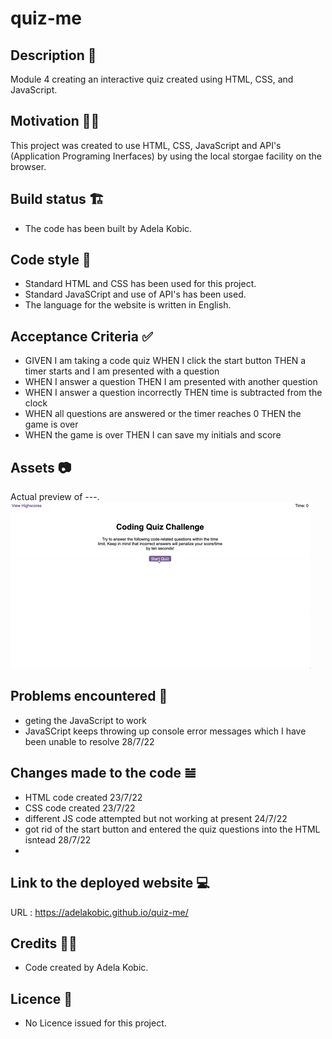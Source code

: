 # quiz-me

## Description 📜
Module 4 creating an interactive quiz created using HTML, CSS, and JavaScript.

## Motivation 💪🏻
This project was created to use HTML, CSS, JavaScript and API's (Application Programing Inerfaces) by using the local storgae facility on the browser.

## Build status 🏗
* The code has been built by Adela Kobic. 

## Code style 🔐
* Standard HTML and CSS has been used for this project. 
* Standard JavaSCript and use of API's has been used. 
* The language for the website is written in English. 

## Acceptance Criteria ✅
* GIVEN I am taking a code quiz
WHEN I click the start button
THEN a timer starts and I am presented with a question
* WHEN I answer a question
THEN I am presented with another question
* WHEN I answer a question incorrectly
THEN time is subtracted from the clock
* WHEN all questions are answered or the timer reaches 0
THEN the game is over
* WHEN the game is over
THEN I can save my initials and score

## Assets 📷
Actual preview of ---. 
![Preview GIF animation of how the game should work.](./quiz-assets/quiz-images/04-web-apis-homework-demo.gif)

## Problems encountered 🤯
* geting the JavaScript to work
* JavaSCript keeps throwing up console error messages which I have been unable to resolve 28/7/22 

## Changes made to the code 𝌡
* HTML code created 23/7/22
* CSS code created 23/7/22
* different JS code attempted but not working at present 24/7/22
* got rid of the start button and entered the quiz questions into the HTML isntead 28/7/22
*

## Link to the deployed website 💻
URL : https://adelakobic.github.io/quiz-me/
## Credits 💃🏻
* Code created by Adela Kobic. 

## Licence 🪪
* No Licence issued for this project.